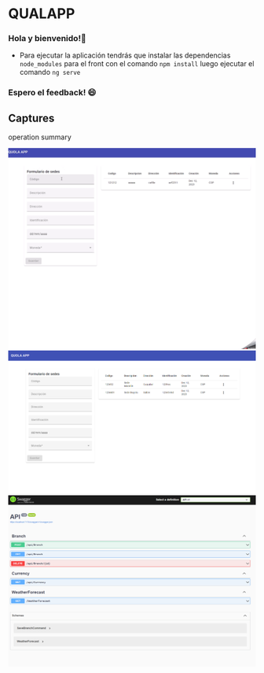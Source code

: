 <h1>QUALAPP</h1> 

<h3>Hola y bienvenido!👋</h3>
<ul>
  <li>Para ejecutar la aplicación tendrás que instalar las dependencias <code>node_modules</code> para el front con el comando <code>npm install</code> luego ejecutar el comando <code>ng serve</code></li>
</ul>

<h3>Espero el feedback! 😄</h3>

<h2>Captures</h2>

<p>operation summary</p>
<img src="https://raw.githubusercontent.com/AndresDevGG/Quala/main/assets/2023-10-24_22h20_50.gif">
<img src="https://raw.githubusercontent.com/AndresDevGG/Quala/main/assets/capture.png">
<img src="https://raw.githubusercontent.com/AndresDevGG/Quala/main/assets/capture-2.png">
